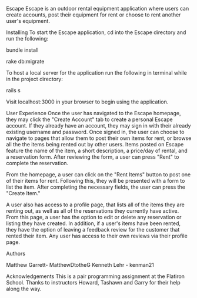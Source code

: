 Escape
Escape is an outdoor rental equipment application where users can create accounts, post their equipment for rent or choose to rent another user's equipment.

Installing
To start the Escape application, cd into the Escape directory and run the following:

bundle install

rake db:migrate

To host a local server for the application run the following in terminal while in the project directory:

rails s

Visit localhost:3000 in your browser to begin using the application.

User Experience
Once the user has navigated to the Escape homepage, they may click the "Create Account" tab to create a personal Escape account. If they already have an account, they may sign in with their already existing username and password. Once signed in, the user can choose to navigate to pages that allow them to post their own items for rent, or browse all the the items being rented out by other users. Items posted on Escape feature the name of the item, a short description, a price/day of rental, and a reservation form. After reviewing the form, a user can press "Rent" to complete the reservation.

From the homepage, a user can click on the "Rent Items" button to post one of their items for rent. Following this, they will be presented with a form to list the item. After completing the necessary fields, the user can press the "Create Item."

A user also has access to a profile page, that lists all of the items they are renting out, as well as all of the reservations they currently have active. From this page, a user has the option to edit or delete any reservation or listing they have created. In addition, if a user's items have been rented, they have the option of leaving a feedback review for the customer that rented their item. Any user has access to their own reviews via their profile page.

Authors

Matthew Garrett- MatthewDtotheG
Kenneth Lehr  - kenman21

Acknowledgements
This is a pair programming assignment at the Flatiron School. Thanks to instructors Howard, Tashawn and Garry for their help along the way.
